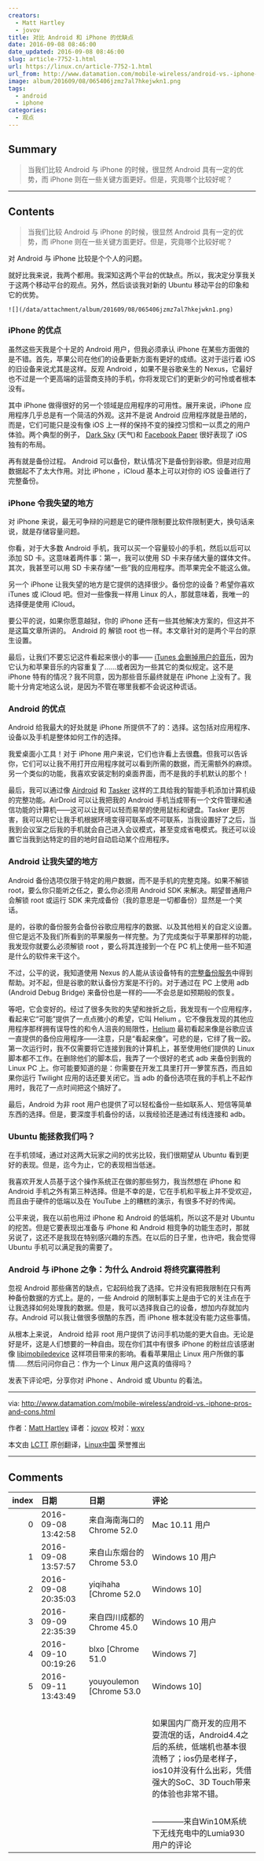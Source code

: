 ```yaml
---
creators:
  - Matt Hartley
  - jovov
title: 对比 Android 和 iPhone 的优缺点
date: 2016-09-08 08:46:00
date_updated: 2016-09-08 08:46:00
slug: article-7752-1.html
url: https://linux.cn/article-7752-1.html
url_from: http://www.datamation.com/mobile-wireless/android-vs.-iphone-pros-and-cons.html
image: album/201609/08/065406jzmz7al7hkejwkn1.png
tags:
  - android
  - iphone
categories:
  - 观点
---
```


## Summary

> 当我们比较 Android 与 iPhone 的时候，很显然 Android 具有一定的优势，而 iPhone 则在一些关键方面更好。但是，究竟哪个比较好呢？

***

<!-- more -->

## Contents

> 
> 当我们比较 Android 与 iPhone 的时候，很显然 Android 具有一定的优势，而 iPhone 则在一些关键方面更好。但是，究竟哪个比较好呢？
> 
> 
> 

对 Android 与 iPhone 比较是个个人的问题。

就好比我来说，我两个都用。我深知这两个平台的优缺点。所以，我决定分享我关于这两个移动平台的观点。另外，然后谈谈我对新的 Ubuntu 移动平台的印象和它的优势。

`![](/data/attachment/album/201609/08/065406jzmz7al7hkejwkn1.png)`

### iPhone 的优点

虽然这些天我是个十足的 Android 用户，但我必须承认 iPhone 在某些方面做的是不错。首先，苹果公司在他们的设备更新方面有更好的成绩。这对于运行着 iOS 的旧设备来说尤其是这样。反观 Android ，如果不是谷歌亲生的 Nexus，它最好也不过是一个更高端的运营商支持的手机，你将发现它们的更新少的可怜或者根本没有。

其中 iPhone 做得很好的另一个领域是应用程序的可用性。展开来说，iPhone 应用程序几乎总是有一个简洁的外观。这并不是说 Android 应用程序就是丑陋的，而是，它们可能只是没有像 iOS 上一样的保持不变的操控习惯和一以贯之的用户体验。两个典型的例子， [Dark Sky](http://darkskyapp.com/) (天气)和 [Facebook Paper](https://www.facebook.com/paper/) 很好表现了 iOS 独有的布局。

再有就是备份过程。 Android 可以备份，默认情况下是备份到谷歌。但是对应用数据起不了太大作用。对比 iPhone ，iCloud 基本上可以对你的 iOS 设备进行了完整备份。

### iPhone 令我失望的地方

对 iPhone 来说，最无可争辩的问题是它的硬件限制要比软件限制更大，换句话来说，就是存储容量问题。

你看，对于大多数 Android 手机，我可以买一个容量较小的手机，然后以后可以添加 SD 卡。这意味着两件事：第一，我可以使用 SD 卡来存储大量的媒体文件。其次，我甚至可以用 SD 卡来存储“一些”我的应用程序。而苹果完全不能这么做。

另一个 iPhone 让我失望的地方是它提供的选择很少。备份您的设备？希望你喜欢 iTunes 或 iCloud 吧。但对一些像我一样用 Linux 的人，那就意味着，我唯一的选择便是使用 iCloud。

要公平的说，如果你愿意越狱，你的 iPhone 还有一些其他解决方案的，但这并不是这篇文章所讲的。 Android 的 解锁 root 也一样。本文章针对的是两个平台的原生设置。

最后，让我们不要忘记这件看起来很小的事—— [iTunes 会删掉用户的音乐](https://blog.vellumatlanta.com/2016/05/04/apple-stole-my-music-no-seriously/)，因为它认为和苹果音乐的内容重复了……或者因为一些其它的类似规定。这不是 iPhone 特有的情况？我不同意，因为那些音乐最终就是在 iPhone 上没有了。我能十分肯定地这么说，是因为不管在哪里我都不会说这种谎话。

### Android 的优点

Android 给我最大的好处就是 iPhone 所提供不了的：选择。这包括对应用程序、设备以及手机是整体如何工作的选择。

我爱桌面小工具！对于 iPhone 用户来说，它们也许看上去很蠢。但我可以告诉你，它们可以让我不用打开应用程序就可以看到所需的数据，而无需额外的麻烦。另一个类似的功能，我喜欢安装定制的桌面界面，而不是我的手机默认的那个！

最后，我可以通过像 [Airdroid](https://www.airdroid.com/) 和 [Tasker](http://tasker.dinglisch.net/) 这样的工具给我的智能手机添加计算机级的完整功能。AirDroid 可以让我把我的 Android 手机当成带有一个文件管理和通信功能的计算机——这可以让我可以轻而易举的使用鼠标和键盘。Tasker 更厉害，我可以用它让我手机根据环境变得可联系或不可联系，当我设置好了之后，当我到会议室之后我的手机就会自己进入会议模式，甚至变成省电模式。我还可以设置它当我到达特定的目的地时自动启动某个应用程序。

### Android 让我失望的地方

Android 备份选项仅限于特定的用户数据，而不是手机的完整克隆。如果不解锁 root，要么你只能听之任之，要么你必须用 Android SDK 来解决。期望普通用户会解锁 root 或运行 SDK 来完成备份（我的意思是一切都备份）显然是一个笑话。

是的，谷歌的备份服务会备份谷歌应用程序的数据、以及其他相关的自定义设置。但它是远不及我们所看到的苹果服务一样完整。为了完成类似于苹果那样的功能，我发现你就要么必须解锁 root ，要么将其连接到一个在 PC 机上使用一些不知道是什么的软件来干这个。

不过，公平的说，我知道使用 Nexus 的人能从该设备特有的[完整备份服务](https://support.google.com/nexus/answer/2819582?hl=en)中得到帮助。对不起，但是谷歌的默认备份方案是不行的。对于通过在 PC 上使用 adb (Android Debug Bridge) 来备份也是一样的——不会总是如预期般的恢复。

等吧，它会变好的。经过了很多失败的失望和挫折之后，我发现有一个应用程序，看起来它“可能”提供了一点点微小的希望，它叫 Helium 。它不像我发现的其他应用程序那样拥有误导性的和令人沮丧的局限性，[Helium](https://play.google.com/store/apps/details?id=com.koushikdutta.backup&hl=en) 最初看起来像是谷歌应该一直提供的备份应用程序——注意，只是“看起来像”。可悲的是，它绊了我一跤。第一次运行时，我不仅需要将它连接到我的计算机上，甚至使用他们提供的 Linux 脚本都不工作。在删除他们的脚本后，我弄了一个很好的老式 adb 来备份到我的 Linux PC 上。你可能要知道的是：你需要在开发工具里打开一箩筐东西，而且如果你运行 Twilight 应用的话还要关闭它。当 adb 的备份选项在我的手机上不起作用时，我花了一点时间把这个搞好了。

最后，Android 为非 root 用户也提供了可以轻松备份一些如联系人、短信等简单东西的选择。但是，要深度手机备份的话，以我经验还是通过有线连接和 adb。

### Ubuntu 能拯救我们吗？

在手机领域，通过对这两大玩家之间的优劣比较，我们很期望从 Ubuntu 看到更好的表现。但是，迄今为止，它的表现相当低迷。

我喜欢开发人员基于这个操作系统正在做的那些努力，我当然想在 iPhone 和 Android 手机之外有第三种选择。但是不幸的是，它在手机和平板上并不受欢迎，而且由于硬件的低端以及在 YouTube 上的糟糕的演示，有很多不好的传闻。

公平来说，我在以前也用过 iPhone 和 Android 的低端机，所以这不是对 Ubuntu 的挖苦。但是它要表现出准备与 iPhone 和 Android 相竞争的功能生态时，那就另说了，这还不是我现在特别感兴趣的东西。在以后的日子里，也许吧，我会觉得 Ubuntu 手机可以满足我的需要了。

### Android 与 iPhone 之争：为什么 Android 将终究赢得胜利

忽视 Android 那些痛苦的缺点，它起码给我了选择。它并没有把我限制在只有两种备份数据的方式上。是的，一些 Android 的限制事实上是由于它的关注点在于让我选择如何处理我的数据。但是，我可以选择我自己的设备，想加内存就加内存。Android 可以我让做很多很酷的东西，而 iPhone 根本就没有能力这些事情。

从根本上来说， Android 给非 root 用户提供了访问手机功能的更大自由。无论是好是坏，这是人们想要的一种自由。现在你们其中有很多 iPhone 的粉丝应该感谢像 [libimobiledevice](http://www.libimobiledevice.org/) 这样项目带来的影响。看看苹果阻止 Linux 用户所做的事情……然后问问你自己：作为一个 Linux 用户这真的值得吗？

发表下评论吧，分享你对 iPhone 、Android 或 Ubuntu 的看法。

---

via: <http://www.datamation.com/mobile-wireless/android-vs.-iphone-pros-and-cons.html>

作者：[Matt Hartley](http://www.datamation.com/author/Matt-Hartley-3080.html) 译者：[jovov](https://github.com/jovov) 校对：[wxy](https://github.com/wxy)

本文由 [LCTT](https://github.com/LCTT/TranslateProject) 原创翻译，[Linux中国](https://linux.cn/) 荣誉推出

***

## Comments

|   index | 日期                | 日期                                       | 评论                                                                                                                                                                                                                                      |
|--------:|:--------------------|:-------------------------------------------|:------------------------------------------------------------------------------------------------------------------------------------------------------------------------------------------------------------------------------------------|
|       0 | 2016-09-08 13:42:58 | 来自海南海口的 Chrome 52.0|Mac 10.11 用户  | Android 是操作系统，iPhone 是手机，没啥可比的。                                                                                                                         |
|       1 | 2016-09-08 13:57:57 | 来自山东烟台的 Chrome 53.0|Windows 10 用户 | ubuntu真是太不争气了                                                                                                                                                    |
|       2 | 2016-09-08 20:35:03 | yiqihaha [Chrome 52.0|Windows 10]          | 说的真好                                                                                                                                                                |
|       3 | 2016-09-09 22:35:39 | 来自四川成都的 Chrome 45.0|Windows 10 用户 | 我也不知道怎么就进了这个网站，虽然看得云里雾里，膜拜大神                                                                                                                |
|       4 | 2016-09-10 00:19:26 | blxo [Chrome 51.0|Windows 7]               | 人家的意思是Android和iOS好吧                                                                                                                                            |
|       5 | 2016-09-11 13:43:49 | youyoulemon [Chrome 53.0|Windows 10]       | Android手机都开始拼双路CPU了，iPhone到现在都不支持快速充电、无线充电。。。<br />                                                                                        |
|         |                     |                                            | <br />                                                                                                                                                                  |
|         |                     |                                            | 如果国内厂商开发的应用不耍流氓的话，Android4.4之后的系统，低端机也基本很流畅了；ios仍是老样子，ios10并没有什么出彩，凭借强大的SoC、3D Touch带来的体验也非常不错。<br />                                                                   |
|         |                     |                                            | <br />                                                                                                                                                                  |
|         |                     |                                            | ————来自Win10M系统下无线充电中的Lumia930用户的评论                                                                    |
